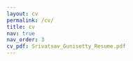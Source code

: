 ```yaml
---
layout: cv
permalink: /cv/
title: cv
nav: true
nav_order: 3
cv_pdf: Srivatsav_Gunisetty_Resume.pdf
---
```

